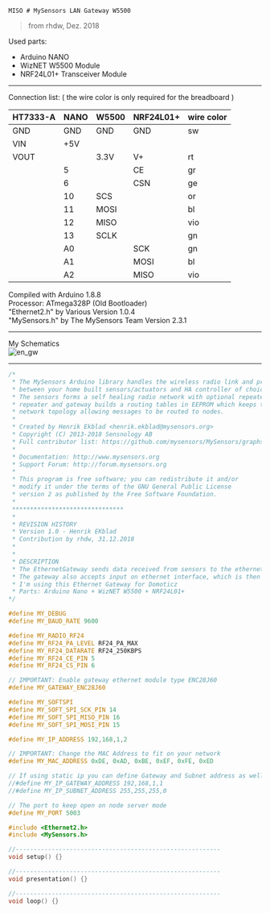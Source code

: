     MISO # MySensors LAN Gateway W5500
> from rhdw, Dez. 2018

Used parts:
* Arduino NANO
* WizNET W5500 Module
* NRF24L01+ Transceiver Module
***

Connection list:
( the wire color is only required for the breadboard )

| HT7333-A | NANO | W5500 | NRF24L01+ | wire color |
| ----- | ----- | ----- | ----- | ----- |
| GND   | GND   | GND   | GND  | sw  |
| VIN   | +5V   |       |      |     |
| VOUT  |       | 3.3V  | V+   | rt  |
|       | 5     |       | CE   | gr  |
|       | 6     |       | CSN  | ge  |
|       | 10    | SCS   |      | or  |
|       | 11    | MOSI  |      | bl  |
|       | 12    | MISO  |      | vio |
|       | 13    | SCLK  |      | gn  |
|       | A0    |       | SCK  | gn  |
|       | A1    |       | MOSI | bl  |
|       | A2    |       | MISO | vio |

Compiled with Arduino 1.8.8  
Processor: ATmega328P (Old Bootloader)  
"Ethernet2.h" by Various Version 1.0.4  
"MySensors.h" by The MySensors Team Version 2.3.1
***

My Schematics  
![en_gw](https://user-images.githubusercontent.com/21333959/50575213-224d7f00-0dfa-11e9-8db3-5578b2e287d1.png)
***

```ino
/*
 * The MySensors Arduino library handles the wireless radio link and protocol
 * between your home built sensors/actuators and HA controller of choice.
 * The sensors forms a self healing radio network with optional repeaters. Each
 * repeater and gateway builds a routing tables in EEPROM which keeps track of the
 * network topology allowing messages to be routed to nodes.
 *
 * Created by Henrik Ekblad <henrik.ekblad@mysensors.org>
 * Copyright (C) 2013-2018 Sensnology AB
 * Full contributor list: https://github.com/mysensors/MySensors/graphs/contributors
 *
 * Documentation: http://www.mysensors.org
 * Support Forum: http://forum.mysensors.org
 *
 * This program is free software; you can redistribute it and/or
 * modify it under the terms of the GNU General Public License
 * version 2 as published by the Free Software Foundation.
 *
 *******************************
 *
 * REVISION HISTORY
 * Version 1.0 - Henrik EKblad
 * Contribution by rhdw, 31.12.2018
 *
 *
 * DESCRIPTION
 * The EthernetGateway sends data received from sensors to the ethernet link.
 * The gateway also accepts input on ethernet interface, which is then sent out to the radio network.
 * I'm using this Ethernet Gateway for Domoticz
 * Parts: Arduino Nano + WizNET W5500 + NRF24L01+
*/

#define MY_DEBUG
#define MY_BAUD_RATE 9600

#define MY_RADIO_RF24
#define MY_RF24_PA_LEVEL RF24_PA_MAX
#define MY_RF24_DATARATE RF24_250KBPS
#define MY_RF24_CE_PIN 5
#define MY_RF24_CS_PIN 6

// IMPORTANT: Enable gateway ethernet module type ENC28J60
#define MY_GATEWAY_ENC28J60

#define MY_SOFTSPI
#define MY_SOFT_SPI_SCK_PIN 14
#define MY_SOFT_SPI_MISO_PIN 16
#define MY_SOFT_SPI_MOSI_PIN 15

#define MY_IP_ADDRESS 192,168,1,2

// IMPORTANT: Change the MAC Address to fit on your network
#define MY_MAC_ADDRESS 0xDE, 0xAD, 0xBE, 0xEF, 0xFE, 0xED

// If using static ip you can define Gateway and Subnet address as well
//#define MY_IP_GATEWAY_ADDRESS 192,168,1,1
//#define MY_IP_SUBNET_ADDRESS 255,255,255,0

// The port to keep open on node server mode
#define MY_PORT 5003

#include <Ethernet2.h>
#include <MySensors.h>

//---------------------------------------------------------
void setup() {}

//---------------------------------------------------------
void presentation() {}

//---------------------------------------------------------
void loop() {}
```
